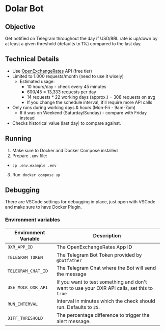 # Dolar Bot

## Objective

Get notified on Telegram throughout the day if USD/BRL rate is up/down by at least a given threshold (defaults to 1%) compared to the last day.

## Technical Details

- Use [OpenExchangeRates](https://openexchangerates.org) API (free tier)
- Limited to 1.000 requests/month (need to use it wisely)
  - Estimated usage:
    - 10 hours/day - check every 45 minutes
    - 600/45 = 13,333 requests per day
    - 14 requests * 22 working days (approx.) = 308 requests on avg
    - If you change the schedule interval, it'll require more API calls
- Only runs during working days & hours (Mon-Fri - 9am-7pm)
  - If it was on Weekend (Saturday/Sunday) - compare with Friday instead
- Checks historical value (last day) to compare against.

## Running

1. Make sure to Docker and Docker Compose installed
2. Prepare `.env` file:
  - `cp .env.example .env`
3. Run: `docker compose up`

## Debugging

There are VSCode settings for debugging in place, just open with VSCode and make sure to have Docker Plugin.

### Environment variables

| **Environment Variable** | **Description**                                                                            |
|--------------------------|--------------------------------------------------------------------------------------------|
| `OXR_APP_ID`             | The OpenExchangeRates App ID                                                               |
| `TELEGRAM_TOKEN`         | The Telegram Bot Token provided by `@botfather`                                            |
| `TELEGRAM_CHAT_ID`       | The Telegram Chat where the Bot will send the message                                      |
| `USE_MOCK_OXR_API`       | If you want to test something and don't want to use your OXR API calls, set this to `true` |
| `RUN_INTERVAL`           | Interval in minutes which the check should run. Defaults to `25`.                          |
| `DIFF_THRESHOLD`         | The percentage difference to trigger the alert message.                                    |
